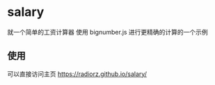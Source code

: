 # salary
就一个简单的工资计算器
使用 bignumber.js 进行更精确的计算的一个示例

## 使用
可以直接访问主页
https://radiorz.github.io/salary/

